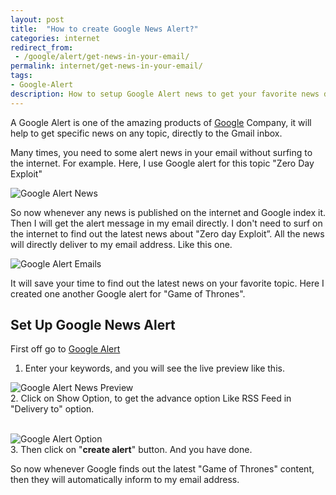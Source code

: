 ```yaml
---
layout: post
title:  "How to create Google News Alert?"
categories: internet
redirect_from:
 - /google/alert/get-news-in-your-email/
permalink: internet/get-news-in-your-email/
tags: 
- Google-Alert
description: How to setup Google Alert news to get your favorite news directly in your email address.
---
```


A Google Alert is one of the amazing products of <a href="/google/">Google</a> Company, it will help to get specific news on any topic, directly to the Gmail inbox.

Many times, you need to some alert news in your email without surfing to the internet. For example. Here, I use Google alert for this topic "Zero Day Exploit"

<img class="img-responsive" alt="Google Alert News" src="{{ site.imgurl }}/google-alert-news.png" title="Google Alert News" /><br />

So now whenever any news is published on the internet and Google index it. Then I will get the alert message in my email directly. I don't need to surf on the internet to find out the latest news about "Zero day Exploit”. All the news will directly deliver to my email address. Like this one.

<img class="img-responsive" alt="Google Alert Emails" src="{{ site.imgurl }}/google-alerts-email.png" title="Google Alerts Email" /><br />

It will save your time to find out the latest news on your favorite topic. Here I created one another Google alert for "Game of Thrones". 

## Set Up Google News Alert ##

First off go to <a href="https://www.google.com/alerts" rel="nofollow" target="_blank">Google Alert</a>


1. Enter your keywords, and you will see the live preview like this.<br/>

<img class="img-responsive" alt="Google Alert News Preview" src="{{ site.imgurl }}/google-alert-preview.png" title="Google Alert News" /><br />
2. Click on Show Option, to get the advance option Like RSS Feed in "Delivery to" option.<br/><br/>

<img class="img-responsive" alt="Google Alert Option" src="{{ site.imgurl }}/google-alert-option.png" title="Google Alert Option" /><br />
3. Then click on "**create alert**" button. And you have done.

So now whenever Google finds out the latest "Game of Thrones" content, then they will automatically inform to my email address.